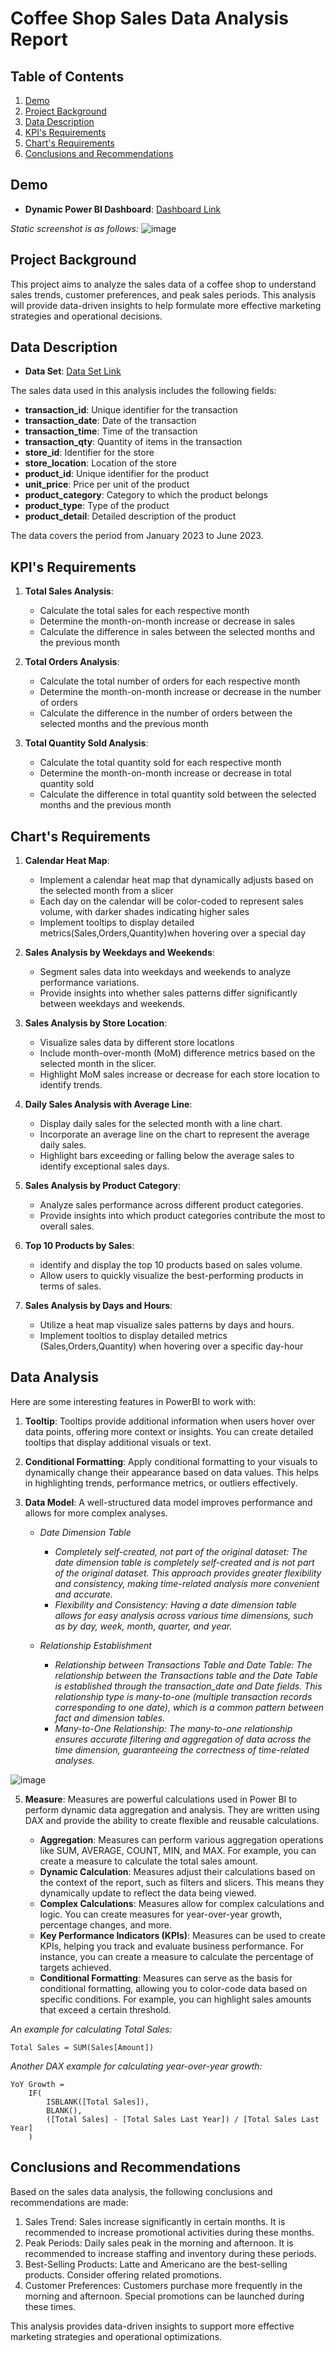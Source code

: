 # Coffee Shop Sales Data Analysis Report

## Table of Contents

1. [Demo](#Demo)
2. [Project Background](#project-background)
3. [Data Description](#data-description)
4. [KPI's Requirements](#KPI's-Requirements)
5. [Chart's Requirements](#Chart's-Requirements)
6. [Conclusions and Recommendations](#conclusions-and-recommendations)

## Demo
- **Dynamic Power BI Dashboard**: [Dashboard Link](https://github.com/Emmalamlfz/Coffee-Shop-Sales-Report/blob/main/Coffee%20shop%20sales.pbix)

*Static screenshot is as follows:*
![image](https://github.com/user-attachments/assets/0ac908f5-153c-437f-a0ad-41d123a8b144)


## Project Background

This project aims to analyze the sales data of a coffee shop to understand sales trends, customer preferences, and peak sales periods. This analysis will provide data-driven insights to help formulate more effective marketing strategies and operational decisions.

## Data Description
- **Data Set**: [Data Set Link](https://github.com/Emmalamlfz/Coffee-Shop-Sales-Report/blob/main/Coffee%20Shop%20Sales.xlsx)

The sales data used in this analysis includes the following fields:
- **transaction_id**: Unique identifier for the transaction
- **transaction_date**: Date of the transaction
- **transaction_time**: Time of the transaction
- **transaction_qty**: Quantity of items in the transaction
- **store_id**: Identifier for the store
- **store_location**: Location of the store
- **product_id**: Unique identifier for the product
- **unit_price**: Price per unit of the product
- **product_category**: Category to which the product belongs
- **product_type**: Type of the product
- **product_detail**: Detailed description of the product

The data covers the period from January 2023 to June 2023.

## KPI's Requirements
1. **Total Sales Analysis**:
   - Calculate the total sales for each respective month
   - Determine the month-on-month increase or decrease in sales
   - Calculate the difference in sales between the selected months and the previous month
     
2. **Total Orders Analysis**:
   - Calculate the total  number of orders for each respective month
   - Determine the month-on-month increase or decrease in the number of orders
   - Calculate the difference in the number of orders between the selected months and the previous month
     
3. **Total Quantity Sold Analysis**:
   - Calculate the total quantity sold for each respective month
   - Determine the month-on-month increase or decrease in total quantity sold
   - Calculate the difference in total quantity sold between the selected months and the previous month


## Chart's Requirements

1. **Calendar Heat Map**:
   - Implement a calendar heat map that dynamically adjusts based on the selected month from a slicer
   - Each day on the calendar will be color-coded to represent sales volume, with darker shades indicating higher sales
   - Implement tooltips to display detailed metrics(Sales,Orders,Quantity)when hovering over a special day
     
2. **Sales Analysis by Weekdays and Weekends**:
   - Segment sales data into weekdays and weekends to analyze performance variations.
   - Provide insights into whether sales patterns differ significantly between weekdays and weekends.
     
3. **Sales Analysis by Store Location**:
   - Visualize sales data by different store locatlons
   - Include month-over-month (MoM) difference metrics based on the selected month in the slicer.
   - Highlight MoM sales increase or decrease for each store location to identify trends.
     
4. **Daily Sales Analysis with Average Line**:
   - Display daily sales for the selected month with a line chart.
   - Incorporate an average line on the chart to represent the average daily sales.
   - Highlight bars exceeding or falling below the average sales to identify exceptional sales days.
     
5. **Sales Analysis by Product Category**:
   - Analyze sales performance across different product categories.
   - Provide insights into which product categories contribute the most to overall sales.
     
6. **Top 10 Products by Sales**:
   - identify and display the top 10 products based on sales volume.
   - Allow users to quickly visualize the best-performing products in terms of sales.
     
7. **Sales Analysis by Days and Hours**:
   - Utilize a heat map visualize sales patterns by days and hours.
   - Implement tooltios to display detailed metrics (Sales,Orders,Quantity) when hovering over a specific day-hour

## Data Analysis
Here are some interesting features in PowerBI to work with:
1. **Tooltip**: Tooltips provide additional information when users hover over data points, offering more context or insights. You can create detailed tooltips that display additional visuals or text.

2. **Conditional Formatting**: Apply conditional formatting to your visuals to dynamically change their appearance based on data values. This helps in highlighting trends, performance metrics, or outliers effectively.

3. **Data Model**: A well-structured data model improves performance and allows for more complex analyses.
   
   - *Date Dimension Table*
     - *Completely self-created, not part of the original dataset: The date dimension table is completely self-created and is not part of the original dataset. This approach provides greater flexibility and consistency, making time-related analysis more convenient and accurate.*
     - *Flexibility and Consistency: Having a date dimension table allows for easy analysis across various time dimensions, such as by day, week, month, quarter, and year.*
       
   - *Relationship Establishment*
     - *Relationship between Transactions Table and Date Table: The relationship between the Transactions table and the Date Table is established through the transaction_date and Date fields. This relationship type is many-to-one (multiple transaction records corresponding to one date), which is a common pattern between fact and dimension tables.*
     - *Many-to-One Relationship: The many-to-one relationship ensures accurate filtering and aggregation of data across the time dimension, guaranteeing the correctness of time-related analyses.*
     
![image](https://github.com/user-attachments/assets/cc3d4f15-f9a1-4f6a-acc9-bd9c4c358929)

5. **Measure**: Measures are powerful calculations used in Power BI to perform dynamic data aggregation and analysis. They are written using DAX and provide the ability to create flexible and reusable calculations.

   - **Aggregation**: Measures can perform various aggregation operations like SUM, AVERAGE, COUNT, MIN, and MAX. For example, you can create a measure to calculate the total sales amount.
   - **Dynamic Calculation**: Measures adjust their calculations based on the context of the report, such as filters and slicers. This means they dynamically update to reflect the data being viewed.
   - **Complex Calculations**: Measures allow for complex calculations and logic. You can create measures for year-over-year growth, percentage changes, and more.
   - **Key Performance Indicators (KPIs)**: Measures can be used to create KPIs, helping you track and evaluate business performance. For instance, you can create a measure to calculate the percentage of targets achieved.
   - **Conditional Formatting**: Measures can serve as the basis for conditional formatting, allowing you to color-code data based on specific conditions. For example, you can highlight sales amounts that exceed a certain threshold.

*An example for calculating Total Sales:*
```dax
Total Sales = SUM(Sales[Amount])
```

*Another DAX example for calculating year-over-year growth:*
```dax
YoY Growth = 
    IF(
        ISBLANK([Total Sales]),
        BLANK(),
        ([Total Sales] - [Total Sales Last Year]) / [Total Sales Last Year]
    )
```

## Conclusions and Recommendations
Based on the sales data analysis, the following conclusions and recommendations are made:

1. Sales Trend: Sales increase significantly in certain months. It is recommended to increase promotional activities during these months.
2. Peak Periods: Daily sales peak in the morning and afternoon. It is recommended to increase staffing and inventory during these periods.
3. Best-Selling Products: Latte and Americano are the best-selling products. Consider offering related promotions.
4. Customer Preferences: Customers purchase more frequently in the morning and afternoon. Special promotions can be launched during these times.

This analysis provides data-driven insights to support more effective marketing strategies and operational optimizations.













